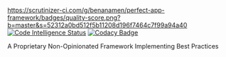 https://scrutinizer-ci.com/g/benanamen/perfect-app-framework/badges/quality-score.png?b=master&s=52312a0bd512f5b11208d196f7464c7f99a94a40
[![Code Intelligence Status](https://scrutinizer-ci.com/g/benanamen/perfect-app-framework/badges/code-intelligence.svg?b=master&s=181b301b3ee080e6d459b99c9f66771867d6eb3c)](https://scrutinizer-ci.com/code-intelligence)
[![Codacy Badge](https://api.codacy.com/project/badge/Grade/7814fbb36cc04435b565661dd2598406)](https://www.codacy.com?utm_source=github.com&amp;utm_medium=referral&amp;utm_content=benanamen/perfect-app-framework&amp;utm_campaign=Badge_Grade)

A Proprietary Non-Opinionated Framework Implementing Best Practices
